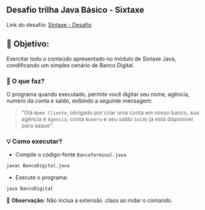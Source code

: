 ## Desafio trilha Java Básico - Sixtaxe
Link do desafio: [Sintaxe - Desafio](https://github.com/digitalinnovationone/trilha-java-basico/tree/main/desafios/sintaxe)

## 🎯 Objetivo:
Exercitar todo o conteúdo apresentado no módulo de Sixtaxe Java, condificando um simples cenário de Banco Digital.

### 📲 O que faz?
O programa quando executado, permite você digitar seu nome, agência, numero da conta e saldo, exibindo a seguinte mensagem:

> "Olá `Nome Cliente`, obrigado por criar uma conta em nosso banco, sua agência é `Agencia`, conta `Numero` e seu saldo `Saldo` já está disponível para saque".

### 💡 Como executar?

- Compile o código-fonte `BancoTerminal.java`
```bash
javac BancoDigital.java
```
- Execute o programa:
```bash
java BancoDigital
```
🔹 **Observação:** Não inclua a extensão .class ao rodar o comando.